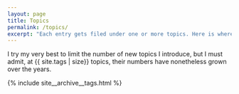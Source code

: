```yaml
---
layout: page
title: Topics
permalink: /topics/
excerpt: "Each entry gets filed under one or more topics. Here is where I collect them all."
---
```

I try my very best to limit the number of new topics I introduce, but I must admit, at {{ site.tags | size}} topics, their numbers have nonetheless grown over the years.

{% include site__archive__tags.html %}